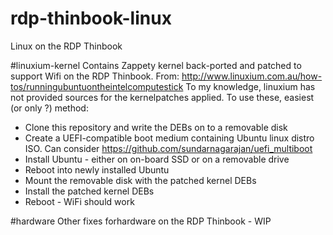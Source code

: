 # rdp-thinbook-linux
Linux on the RDP Thinbook

#linuxium-kernel
Contains Zappety kernel back-ported and patched to support Wifi on the RDP Thinbook.
From: http://www.linuxium.com.au/how-tos/runningubuntuontheintelcomputestick
To my knowledge, linuxium has not provided sources for the kernelpatches applied.
To use these, easiest (or only ?) method:
- Clone this repository and write the DEBs on to a removable disk
- Create a UEFI-compatible boot medium containing Ubuntu linux distro ISO. Can consider https://github.com/sundarnagarajan/uefi_multiboot
- Install Ubuntu - either on on-board SSD or on a removable drive
- Reboot into newly installed Ubuntu
- Mount the removable disk with the patched kernel DEBs
- Install the patched kernel DEBs
- Reboot - WiFi should work


#hardware
Other fixes forhardware on the RDP Thinbook - WIP

